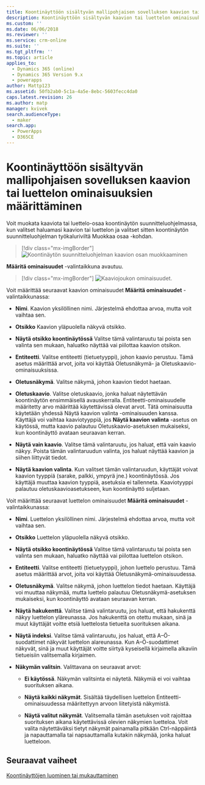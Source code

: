 ```yaml
---
title: Koontinäyttöön sisältyvän mallipohjaisen sovelluksen kaavion tai luettelon ominaisuuksien määrittäminen PowerAppsissa | MicrosoftDocs
description: Koontinäyttöön sisältyvän kaavion tai luettelon ominaisuuksien määrittäminen
ms.custom: ''
ms.date: 06/06/2018
ms.reviewer: ''
ms.service: crm-online
ms.suite: ''
ms.tgt_pltfrm: ''
ms.topic: article
applies_to:
  - Dynamics 365 (online)
  - Dynamics 365 Version 9.x
  - powerapps
author: Mattp123
ms.assetid: 50fb2ab0-5c1a-4a5e-8ebc-5603fecc4da0
caps.latest.revision: 26
ms.author: matp
manager: kvivek
search.audienceType:
  - maker
search.app:
  - PowerApps
  - D365CE
---
```

# <a name="set-properties-for-a-model-driven-app-chart-or-list-included-in-a-dashboard"></a>Koontinäyttöön sisältyvän mallipohjaisen sovelluksen kaavion tai luettelon ominaisuuksien määrittäminen

Voit muokata kaaviota tai luettelo-osaa koontinäytön suunnitteluohjelmassa, kun valitset haluamasi kaavion tai luettelon ja valitset sitten koontinäytön suunnitteluohjelman työkaluriviltä Muokkaa osaa -kohdan.   
  > [!div class="mx-imgBorder"] 
  > ![Koontinäytön suunnitteluohjelman kaavion osan muokkaaminen](media/dashboard-chart-select.png)

**Määritä ominaisuudet** -valintaikkuna avautuu.

  > [!div class="mx-imgBorder"] 
  > ![Kaaviojoukon ominaisuudet.](media/set-properties-chart.png)  
 
Voit määrittää seuraavat kaavion ominaisuudet **Määritä ominaisuudet** -valintaikkunassa:  
  
- **Nimi**. Kaavion yksilöllinen nimi. Järjestelmä ehdottaa arvoa, mutta voit vaihtaa sen.  
  
- **Otsikko** Kaavion yläpuolella näkyvä otsikko.  
  
- **Näytä otsikko koontinäytössä** Valitse tämä valintaruutu tai poista sen valinta sen mukaan, haluatko näyttää vai piilottaa kaavion otsikon.  
  
- **Entiteetti**. Valitse entiteetti (tietuetyyppi), johon kaavio perustuu. Tämä asetus määrittää arvot, joita voi käyttää Oletusnäkymä- ja Oletuskaavio-ominaisuuksissa.  
  
- **Oletusnäkymä**. Valitse näkymä, johon kaavion tiedot haetaan.  
  
- **Oletuskaavio**. Valitse oletuskaavio, jonka haluat näytettävän koontinäytön ensimmäisellä avauskerralla. Entiteetti-ominaisuudelle määritetty arvo määrittää käytettävissä olevat arvot. Tätä ominaisuutta käytetään yhdessä Näytä kaavion valinta -ominaisuuden kanssa. Käyttäjä voi vaihtaa kaaviotyyppiä, jos **Näytä kaavion valinta** -asetus on käytössä, mutta kaavio palautuu Oletuskaavio-asetuksen mukaiseksi, kun koontinäyttö avataan seuraavan kerran.  
  
- **Näytä vain kaavio**. Valitse tämä valintaruutu, jos haluat, että vain kaavio näkyy. Poista tämän valintaruudun valinta, jos haluat näyttää kaavion ja siihen liittyvät tiedot.  
  
- **Näytä kaavion valinta**. Kun valitset tämän valintaruudun, käyttäjät voivat kaavion tyyppiä (sarake, palkki, ympyrä jne.) koontinäytössä. Jos käyttäjä muuttaa kaavion tyyppiä, asetuksia ei tallenneta. Kaaviotyyppi palautuu oletuskaavioasetukseen, kun koontinäyttö suljetaan.  
  
Voit määrittää seuraavat luettelon ominaisuudet **Määritä ominaisuudet** -valintaikkunassa:  
  
- **Nimi**. Luettelon yksilöllinen nimi. Järjestelmä ehdottaa arvoa, mutta voit vaihtaa sen.  
  
- **Otsikko** Luettelon yläpuolella näkyvä otsikko.  
  
- **Näytä otsikko koontinäytössä** Valitse tämä valintaruutu tai poista sen valinta sen mukaan, haluatko näyttää vai piilottaa luettelon otsikon.  
  
- **Entiteetti**. Valitse entiteetti (tietuetyyppi), johon luettelo perustuu. Tämä asetus määrittää arvot, joita voi käyttää Oletusnäkymä-ominaisuudessa.  
  
- **Oletusnäkymä**. Valitse näkymä, johon luettelon tiedot haetaan. Käyttäjä voi muuttaa näkymää, mutta luettelo palautuu Oletusnäkymä-asetuksen mukaiseksi, kun koontinäyttö avataan seuraavan kerran.  
  
- **Näytä hakukenttä**. Valitse tämä valintaruutu, jos haluat, että hakukenttä näkyy luettelon yläreunassa. Jos hakukenttä on otettu mukaan, sinä ja muut käyttäjät voitte etsiä luettelosta tietueita suorituksen aikana.  
  
- **Näytä indeksi**. Valitse tämä valintaruutu, jos haluat, että A–Ö-suodattimet näkyvät luettelon alareunassa. Kun A–Ö-suodattimet näkyvät, sinä ja muut käyttäjät voitte siirtyä kyseisellä kirjaimella alkaviin tietueisiin valitsemalla kirjaimen.  
  
- **Näkymän valitsin**. Valittavana on seuraavat arvot:  
  
    - **Ei käytössä**. Näkymän valitsinta ei näytetä. Näkymiä ei voi vaihtaa suorituksen aikana.  
  
    - **Näytä kaikki näkymät**. Sisältää täydellisen luettelon Entiteetti-ominaisuudessa määritettyyn arvoon liitetyistä näkymistä.  
  
    - **Näytä valitut näkymät**. Valitsemalla tämän asetuksen voit rajoittaa suorituksen aikana käytettävissä olevien näkymien luetteloa. Voit valita näytettäväksi tietyt näkymät painamalla pitkään Ctrl-näppäintä ja napauttamalla tai napsauttamalla kutakin näkymää, jonka haluat luetteloon.  
 
## <a name="next-steps"></a>Seuraavat vaiheet  
 [Koontinäyttöjen luominen tai mukauttaminen](create-edit-dashboards.md)

